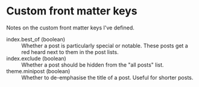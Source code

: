 # Custom front matter keys

Notes on the custom front matter keys I've defined.

<dl>
  <dt>
    index.best_of (boolean)
  </dt>
  <dd>
    Whether a post is particularly special or notable.
    These posts get a red heard next to them in the post lists.
  </dd>

  <dt>
    index.exclude (boolean)
  </dt>
  <dd>
    Whether a post should be hidden from the "all posts" list.
  </dd>

  <dt>
    theme.minipost (boolean)
  </dt>
  <dd>
    Whether to de-emphasise the title of a post.
    Useful for shorter posts.
  </dd>
</dl>
